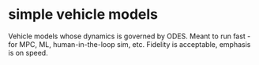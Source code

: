 # simple vehicle models 
Vehicle models whose dynamics is governed by ODES. Meant to run fast - for MPC, ML, human-in-the-loop sim, etc. Fidelity is acceptable, emphasis is on speed.
